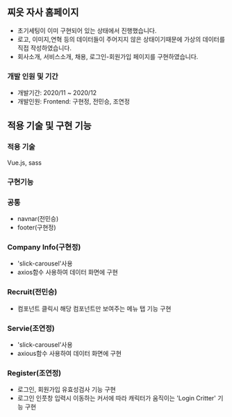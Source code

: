 ## 찌읏 자사 홈페이지 
- 초기세팅이 이미 구현되어 있는 상태에서 진행했습니다.
- 로고, 이미지,연혁 등의 데이터들이 주어지지 않은 상태이기때문에 가상의 데이터를 직접 작성하였습니다.
- 회사소개, 서비스소개, 채용, 로그인-회원가입 페이지를 구현하였습니다.

### 개발 인원 및 기간
- 개발기간: 2020/11 ~ 2020/12
- 개발인원: Frontend: 구현정, 전민승, 조연정

## 적용 기술 및 구현 기능

### 적용 기술
Vue.js, sass

### 구현기능

### 공통
- navnar(전민승)
- footer(구현정)

### Company Info(구현정)
- 'slick-carousel'사용
- axios함수 사용하여 데이터 화면에 구현

### Recruit(전민승)
- 컴포넌트 클릭시 해당 컴포넌트만 보여주는 메뉴 탭 기능 구현

### Servie(조연정)
- 'slick-carousel'사용
- axious함수 사용하여 데이터 화면에 구현
### Register(조연정)
- 로그인, 회원가입 유효성검사 기능 구현
- 로그인 인풋창 입력시 이동하는 커서에 따라 캐릭터가 움직이는 'Login Critter' 기능 구현
